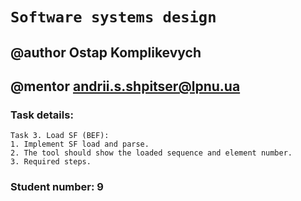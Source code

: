 # `Software systems design`
## @author Ostap Komplikevych
## @mentor andrii.s.shpitser@lpnu.ua

### Task details:
```
Task 3. Load SF (BEF):
1. Implement SF load and parse.
2. The tool should show the loaded sequence and element number.
3. Required steps.
```

### Student number: 9